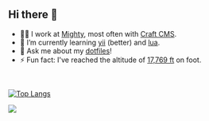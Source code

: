 ## Hi there 👋

<!--
**bgrrtt/bgrrtt** is a ✨ _special_ ✨ repository because its `README.md` (this file) appears on your GitHub profile.

Here are some ideas to get you started:

- 🔭 I’m currently working on ...
- 🌱 I’m currently learning ...
- 👯 I’m looking to collaborate on ...
- 🤔 I’m looking for help with ...
- 💬 Ask me about ...
- 📫 How to reach me: ...
- 😄 Pronouns: ...
- ⚡ Fun fact: ...
-->

<!-- - 👾 I contribute to and help maintain the [Zim Framework](https://github.com/zimfw) for Z shell. -->

- 👨‍💻 I work at [Mighty](https://github.com/mightyinthemidwest), most often with [Craft CMS](https://github.com/craftcms).
- 🌱 I’m currently learning [yii](https://github.com/yiisoft) (better) and [lua](https://github.com/lua/lua).
- 💬 Ask me about my [dotfiles](https://github.com/bgrrtt/dotfiles)!
- ⚡ Fun fact: I've reached the altitude of [17,769 ft](https://en.wikipedia.org/wiki/Thorong_La) on foot.

<br>

[![Top Langs](https://github-readme-stats.vercel.app/api/top-langs/?username=bgrrtt&layout=compact&langs_count=5)](https://github.com/bgrrtt)

<!--
|    |    |
|----|----|
|  [![github-readme-twitter](https://github-readme-twitter.gazf.vercel.app/api?id=bgrrtt&layout=wide&show_reply=false&show_retweet=true)](https://twitter.com/bgrrtt) | [![GitHub Stats](https://github-readme-stats.vercel.app/api?username=bgrrtt&count_private=true&show_icons=true)](https://github.com/bgrrtt) |
| | <a href="https://github.com/bgrrtt"><img style="width:100%;" align="center" src="https://github-readme-stats.vercel.app/api/top-langs/?username=bgrrtt&layout=compact" /></a> |

https://github-profile-trophy.vercel.app/?username=bgrrtt&margin-w=18&margin-h=18&column=4
-->
<!-- ![adf](https://github-profile-trophy.vercel.app/?username=bgrrtt&margin-w=18&margin-h=18&column=4) -->

[![](https://komarev.com/ghpvc/?username=bgrrtt)](https://github.com/bgrrtt)
